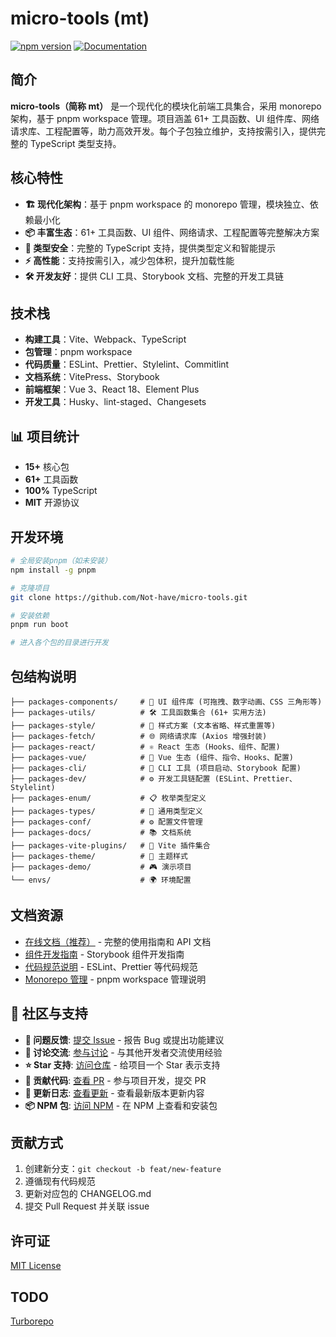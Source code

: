 # micro-tools (mt)

[![npm version](https://img.shields.io/npm/v/@mt-kit/micro-tools.svg)](https://www.npmjs.com/~not-have-warehouse)
[![Documentation](https://img.shields.io/badge/docs-online-blue)](https://not-have.github.io/micro-tools/)

## 简介

**micro-tools（简称 mt）** 是一个现代化的模块化前端工具集合，采用 monorepo 架构，基于 pnpm workspace 管理。项目涵盖 61+ 工具函数、UI 组件库、网络请求库、工程配置等，助力高效开发。每个子包独立维护，支持按需引入，提供完整的 TypeScript 类型支持。

## 核心特性

- **🏗 现代化架构**：基于 pnpm workspace 的 monorepo 管理，模块独立、依赖最小化
- **📦 丰富生态**：61+ 工具函数、UI 组件、网络请求、工程配置等完整解决方案
- **🎯 类型安全**：完整的 TypeScript 支持，提供类型定义和智能提示
- **⚡ 高性能**：支持按需引入，减少包体积，提升加载性能
- **🛠 开发友好**：提供 CLI 工具、Storybook 文档、完整的开发工具链

## 技术栈

- **构建工具**：Vite、Webpack、TypeScript
- **包管理**：pnpm workspace
- **代码质量**：ESLint、Prettier、Stylelint、Commitlint
- **文档系统**：VitePress、Storybook
- **前端框架**：Vue 3、React 18、Element Plus
- **开发工具**：Husky、lint-staged、Changesets

## 📊 项目统计

- **15+** 核心包
- **61+** 工具函数
- **100%** TypeScript
- **MIT** 开源协议

## 开发环境

```bash
# 全局安装pnpm（如未安装）
npm install -g pnpm

# 克隆项目
git clone https://github.com/Not-have/micro-tools.git

# 安装依赖
pnpm run boot

# 进入各个包的目录进行开发
```

## 包结构说明

```text
├── packages-components/     # 🎨 UI 组件库 (可拖拽、数字动画、CSS 三角形等)
├── packages-utils/          # 🛠 工具函数集合 (61+ 实用方法)
├── packages-style/          # 🎨 样式方案 (文本省略、样式重置等)
├── packages-fetch/          # 🌐 网络请求库 (Axios 增强封装)
├── packages-react/          # ⚛️ React 生态 (Hooks、组件、配置)
├── packages-vue/            # 🖖 Vue 生态 (组件、指令、Hooks、配置)
├── packages-cli/            # 🚀 CLI 工具 (项目启动、Storybook 配置)
├── packages-dev/            # ⚙️ 开发工具链配置 (ESLint、Prettier、Stylelint)
├── packages-enum/           # 📋 枚举类型定义
├── packages-types/          # 🎯 通用类型定义
├── packages-conf/           # ⚙️ 配置文件管理
├── packages-docs/           # 📚 文档系统
├── packages-vite-plugins/   # 🔧 Vite 插件集合
├── packages-theme/          # 🎨 主题样式
├── packages-demo/           # 🎮 演示项目
└── envs/                    # 🌍 环境配置
```

## 文档资源

- [在线文档（推荐）](https://not-have.github.io/micro-tools/) - 完整的使用指南和 API 文档
- [组件开发指南](./doc/Storybook.md) - Storybook 组件开发指南
- [代码规范说明](./doc/lint.md) - ESLint、Prettier 等代码规范
- [Monorepo 管理](./doc/monorepo-pnpm.md) - pnpm workspace 管理说明

## 🤝 社区与支持

- **🐛 问题反馈**: [提交 Issue](https://github.com/Not-have/micro-tools/issues) - 报告 Bug 或提出功能建议
- **💬 讨论交流**: [参与讨论](https://github.com/Not-have/micro-tools/discussions) - 与其他开发者交流使用经验
- **⭐ Star 支持**: [访问仓库](https://github.com/Not-have/micro-tools) - 给项目一个 Star 表示支持
- **🔧 贡献代码**: [查看 PR](https://github.com/Not-have/micro-tools/pulls) - 参与项目开发，提交 PR
- **📝 更新日志**: [查看更新](https://github.com/Not-have/micro-tools/releases) - 查看最新版本更新内容
- **📦 NPM 包**: [访问 NPM](https://www.npmjs.com/~not-have-warehouse) - 在 NPM 上查看和安装包

## 贡献方式

1. 创建新分支：`git checkout -b feat/new-feature`
2. 遵循现有代码规范
3. 更新对应包的 CHANGELOG.md
4. 提交 Pull Request 并关联 issue

## 许可证

[MIT License](./LICENSE)

## TODO

[Turborepo](https://turbo.net.cn/)
